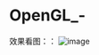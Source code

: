 # OpenGL_-
效果看图：：
 ![image](https://github.com/MyAcooL/OpenGL_-/blob/master/app/src/main/res/drawable/img.gif )
